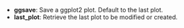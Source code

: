 * **ggsave**: Save a ggplot2 plot. Default to the last plot.
* **last_plot**: Retrieve the last plot to be modified or created.

